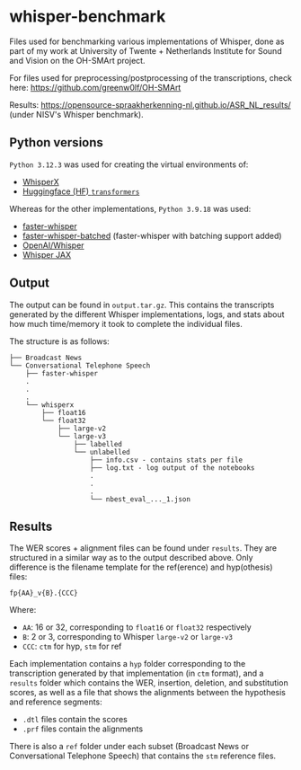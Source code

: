 # whisper-benchmark
Files used for benchmarking various implementations of Whisper, done as part of my work at University of Twente + Netherlands Institute for Sound and Vision on the OH-SMArt project.

For files used for preprocessing/postprocessing of the transcriptions, check here: https://github.com/greenw0lf/OH-SMArt

Results: https://opensource-spraakherkenning-nl.github.io/ASR_NL_results/ (under NISV's Whisper benchmark).

## Python versions

`Python 3.12.3` was used for creating the virtual environments of:
- [WhisperX](https://github.com/m-bain/whisperX)
- [Huggingface (HF) `transformers`](https://huggingface.co/docs/transformers/index)

Whereas for the other implementations, `Python 3.9.18` was used:
- [faster-whisper](https://github.com/SYSTRAN/faster-whisper/)
- [faster-whisper-batched](https://github.com/SYSTRAN/faster-whisper/pull/856) (faster-whisper with batching support added)
- [OpenAI/Whisper](https://github.com/openai/whisper)
- [Whisper JAX](https://github.com/sanchit-gandhi/whisper-jax)

## Output

The output can be found in `output.tar.gz`. This contains the transcripts generated by the different Whisper implementations, logs, and stats about how much time/memory it took to complete the individual files.

The structure is as follows:
```
├── Broadcast News
└── Conversational Telephone Speech
    ├── faster-whisper
    .
    .
    .
    └── whisperx
        ├── float16
        └── float32
            ├── large-v2
            └── large-v3
                ├── labelled
                └── unlabelled
                    ├── info.csv - contains stats per file
                    ├── log.txt - log output of the notebooks
                    .
                    .
                    .
                    └── nbest_eval_..._1.json
```

## Results

The WER scores + alignment files can be found under `results`. They are structured in a similar way as to the output described above. Only difference is the filename template for the ref(erence) and hyp(othesis) files:
```
fp{AA}_v{B}.{CCC}
```

Where:
- `AA`: 16 or 32, corresponding to `float16` or `float32` respectively
- `B`: 2 or 3, corresponding to Whisper `large-v2` or `large-v3`
- `CCC`: `ctm` for hyp, `stm` for ref

Each implementation contains a `hyp` folder corresponding to the transcription generated by that implementation (in `ctm` format), and a `results` folder which contains the WER, insertion, deletion, and substitution scores, as well as a file that shows the alignments between the hypothesis and reference segments:

- `.dtl` files contain the scores
- `.prf` files contain the alignments

There is also a `ref` folder under each subset (Broadcast News or Conversational Telephone Speech) that contains the `stm` reference files.